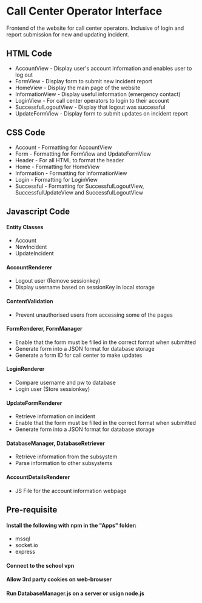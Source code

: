 # Call Center Operator Interface
Frontend of the website for call center operators. Inclusive of login and report submission for new and updating incident. 

## HTML Code 
* AccountView - Display user's account information and enables user to log out
* FormView - Display form to submit new incident report
* HomeView - Display the main page of the website
* InformationView - Display useful information (emergency contact) 
* LoginView - For call center operators to login to their account
* SuccessfulLogoutView - Display that logout was successful
* UpdateFormView - Display form to submit updates on incident report

## CSS Code
* Account - Formatting for AccountView
* Form - Formatting for FormView and UpdateFormView
* Header - For all HTML to format the header
* Home - Formatting for HomeView
* Information - Formatting for InformationView
* Login - Formatting for LoginView
* Successful - Formatting for SuccessfulLogoutView, SuccessfulUpdateView and SuccessfulLogoutView

## Javascript Code

#### Entity Classes
* Account
* NewIncident
* UpdateIncident

#### AccountRenderer
* Logout user (Remove sessionkey)
* Display username based on sessionKey in local storage

#### ContentValidation
* Prevent unauthorised users from accessing some of the pages

#### FormRenderer, FormManager
* Enable that the form must be filled in the correct format when submitted
* Generate form into a JSON format for database storage
* Generate a form ID for call center to make updates

#### LoginRenderer
* Compare username and pw to database
* Login user (Store sessionkey)

#### UpdateFormRenderer
* Retrieve information on incident
* Enable that the form must be filled in the correct format when submitted
* Generate form into a JSON format for database storage

#### DatabaseManager, DatabaseRetriever
* Retrieve information from the subsystem 
* Parse information to other subsystems

#### AccountDetailsRenderer
* JS File for the account information webpage

## Pre-requisite
#### Install the following with npm in the "Apps" folder:
* mssql
* socket.io
* express
#### Connect to the school vpn
#### Allow 3rd party cookies on web-browser 
#### Run DatabaseManager.js on a server or usign node.js

